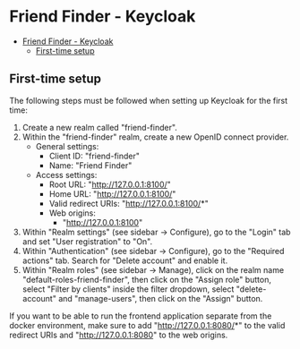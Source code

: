 # Friend Finder - Keycloak

<!-- TOC -->

- [Friend Finder - Keycloak](#friend-finder---keycloak)
    - [First-time setup](#first-time-setup)

<!-- /TOC -->

## First-time setup
The following steps must be followed when setting up Keycloak for the first time:

1. Create a new realm called "friend-finder".
2. Within the "friend-finder" realm, create a new OpenID connect provider.
    - General settings:
        - Client ID: "friend-finder"
        - Name: "Friend Finder"
    - Access settings:
        - Root URL: "http://127.0.0.1:8100/"
        - Home URL: "http://127.0.0.1:8100/"
        - Valid redirect URIs: "http://127.0.0.1:8100/*"
        - Web origins:
          - "http://127.0.0.1:8100"
3. Within "Realm settings" (see sidebar -> Configure), go to the "Login" tab and set "User registration" to "On".
4. Within "Authentication" (see sidebar -> Configure), go to the "Required actions" tab. Search for "Delete account" and enable it.
5. Within "Realm roles" (see sidebar -> Manage), click on the realm name "default-roles-friend-finder", then click on the "Assign role" button, select "Filter by clients" inside the filter dropdown, select "delete-account" and "manage-users", then click on the "Assign" button.

If you want to be able to run the frontend application separate from the docker environment, make sure to add "http://127.0.0.1:8080/*" to the valid redirect URIs and "http://127.0.0.1:8080" to the web origins.
